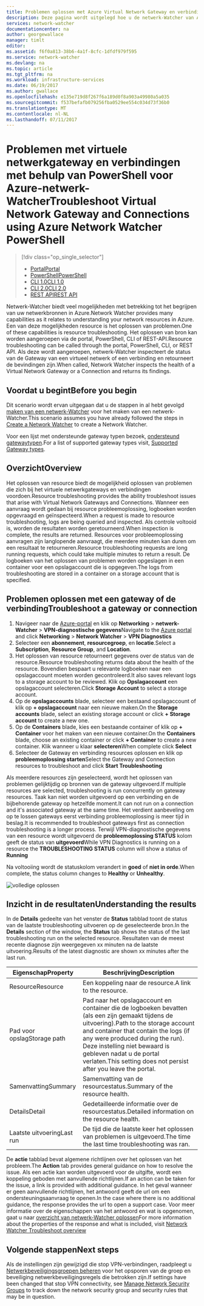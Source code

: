 ```yaml
---
title: Problemen oplossen met Azure Virtual Network Gateway en verbindingen - PowerShell | Microsoft Docs
description: Deze pagina wordt uitgelegd hoe u de netwerk-Watcher van Azure PowerShell-cmdlet oplossen
services: network-watcher
documentationcenter: na
author: georgewallace
manager: timlt
editor: 
ms.assetid: f6f0a813-38b6-4a1f-8cfc-1dfdf979f595
ms.service: network-watcher
ms.devlang: na
ms.topic: article
ms.tgt_pltfrm: na
ms.workload: infrastructure-services
ms.date: 06/19/2017
ms.author: gwallace
ms.openlocfilehash: e135e719d8f267f6a189d0f8a903a49980a5a035
ms.sourcegitcommit: f537befafb079256fba0529ee554c034d73f36b0
ms.translationtype: MT
ms.contentlocale: nl-NL
ms.lasthandoff: 07/11/2017
---
```

# <a name="troubleshoot-virtual-network-gateway-and-connections-using-azure-network-watcher-powershell"></a><span data-ttu-id="bc5ec-103">Problemen met virtuele netwerkgateway en verbindingen met behulp van PowerShell voor Azure-netwerk-Watcher</span><span class="sxs-lookup"><span data-stu-id="bc5ec-103">Troubleshoot Virtual Network Gateway and Connections using Azure Network Watcher PowerShell</span></span>

> [!div class="op_single_selector"]
> - [<span data-ttu-id="bc5ec-104">Portal</span><span class="sxs-lookup"><span data-stu-id="bc5ec-104">Portal</span></span>](network-watcher-troubleshoot-manage-portal.md)
> - [<span data-ttu-id="bc5ec-105">PowerShell</span><span class="sxs-lookup"><span data-stu-id="bc5ec-105">PowerShell</span></span>](network-watcher-troubleshoot-manage-powershell.md)
> - [<span data-ttu-id="bc5ec-106">CLI 1.0</span><span class="sxs-lookup"><span data-stu-id="bc5ec-106">CLI 1.0</span></span>](network-watcher-troubleshoot-manage-cli-nodejs.md)
> - [<span data-ttu-id="bc5ec-107">CLI 2.0</span><span class="sxs-lookup"><span data-stu-id="bc5ec-107">CLI 2.0</span></span>](network-watcher-troubleshoot-manage-cli.md)
> - [<span data-ttu-id="bc5ec-108">REST API</span><span class="sxs-lookup"><span data-stu-id="bc5ec-108">REST API</span></span>](network-watcher-troubleshoot-manage-rest.md)

<span data-ttu-id="bc5ec-109">Netwerk-Watcher biedt veel mogelijkheden met betrekking tot het begrijpen van uw netwerkbronnen in Azure.</span><span class="sxs-lookup"><span data-stu-id="bc5ec-109">Network Watcher provides many capabilities as it relates to understanding your network resources in Azure.</span></span> <span data-ttu-id="bc5ec-110">Een van deze mogelijkheden resource is het oplossen van problemen.</span><span class="sxs-lookup"><span data-stu-id="bc5ec-110">One of these capabilities is resource troubleshooting.</span></span> <span data-ttu-id="bc5ec-111">Het oplossen van bron kan worden aangeroepen via de portal, PowerShell, CLI of REST-API.</span><span class="sxs-lookup"><span data-stu-id="bc5ec-111">Resource troubleshooting can be called through the portal, PowerShell, CLI, or REST API.</span></span> <span data-ttu-id="bc5ec-112">Als deze wordt aangeroepen, netwerk-Watcher inspecteert de status van de Gateway van een virtueel netwerk of een verbinding en retourneert de bevindingen zijn.</span><span class="sxs-lookup"><span data-stu-id="bc5ec-112">When called, Network Watcher inspects the health of a Virtual Network Gateway or a Connection and returns its findings.</span></span>

## <a name="before-you-begin"></a><span data-ttu-id="bc5ec-113">Voordat u begint</span><span class="sxs-lookup"><span data-stu-id="bc5ec-113">Before you begin</span></span>

<span data-ttu-id="bc5ec-114">Dit scenario wordt ervan uitgegaan dat u de stappen in al hebt gevolgd [maken van een netwerk-Watcher](network-watcher-create.md) voor het maken van een netwerk-Watcher.</span><span class="sxs-lookup"><span data-stu-id="bc5ec-114">This scenario assumes you have already followed the steps in [Create a Network Watcher](network-watcher-create.md) to create a Network Watcher.</span></span>

<span data-ttu-id="bc5ec-115">Voor een lijst met ondersteunde gateway typen bezoek, [ondersteund gatewaytypen](network-watcher-troubleshoot-overview.md#supported-gateway-types).</span><span class="sxs-lookup"><span data-stu-id="bc5ec-115">For a list of supported gateway types visit, [Supported Gateway types](network-watcher-troubleshoot-overview.md#supported-gateway-types).</span></span>

## <a name="overview"></a><span data-ttu-id="bc5ec-116">Overzicht</span><span class="sxs-lookup"><span data-stu-id="bc5ec-116">Overview</span></span>

<span data-ttu-id="bc5ec-117">Het oplossen van resource biedt de mogelijkheid oplossen van problemen die zich bij het virtuele netwerkgateways en verbindingen voordoen.</span><span class="sxs-lookup"><span data-stu-id="bc5ec-117">Resource troubleshooting provides the ability troubleshoot issues that arise with Virtual Network Gateways and Connections.</span></span> <span data-ttu-id="bc5ec-118">Wanneer een aanvraag wordt gedaan bij resource probleemoplossing, logboeken worden opgevraagd en geïnspecteerd.</span><span class="sxs-lookup"><span data-stu-id="bc5ec-118">When a request is made to resource troubleshooting, logs are being queried and inspected.</span></span> <span data-ttu-id="bc5ec-119">Als controle voltooid is, worden de resultaten worden geretourneerd.</span><span class="sxs-lookup"><span data-stu-id="bc5ec-119">When inspection is complete, the results are returned.</span></span> <span data-ttu-id="bc5ec-120">Resources voor probleemoplossing aanvragen zijn langlopende aanvraagt, die meerdere minuten kan duren om een resultaat te retourneren.</span><span class="sxs-lookup"><span data-stu-id="bc5ec-120">Resource troubleshooting requests are long running requests, which could take multiple minutes to return a result.</span></span> <span data-ttu-id="bc5ec-121">De logboeken van het oplossen van problemen worden opgeslagen in een container voor een opslagaccount die is opgegeven.</span><span class="sxs-lookup"><span data-stu-id="bc5ec-121">The logs from troubleshooting are stored in a container on a storage account that is specified.</span></span>

## <a name="troubleshoot-a-gateway-or-connection"></a><span data-ttu-id="bc5ec-122">Problemen oplossen met een gateway of de verbinding</span><span class="sxs-lookup"><span data-stu-id="bc5ec-122">Troubleshoot a gateway or connection</span></span>

1. <span data-ttu-id="bc5ec-123">Navigeer naar de [Azure-portal](https://portal.azure.com) en klik op **Networking** > **netwerk-Watcher** > **VPN-diagnostische gegevens**</span><span class="sxs-lookup"><span data-stu-id="bc5ec-123">Navigate to the [Azure portal](https://portal.azure.com) and click **Networking** > **Network Watcher** > **VPN Diagnostics**</span></span>
2. <span data-ttu-id="bc5ec-124">Selecteer een **abonnement**, **resourcegroep**, en **locatie**.</span><span class="sxs-lookup"><span data-stu-id="bc5ec-124">Select a **Subscription**, **Resource Group**, and **Location**.</span></span>
3. <span data-ttu-id="bc5ec-125">Het oplossen van resource retourneert gegevens over de status van de resource.</span><span class="sxs-lookup"><span data-stu-id="bc5ec-125">Resource troubleshooting returns data about the health of the resource.</span></span> <span data-ttu-id="bc5ec-126">Bovendien bespaart u relevante logboeken naar een opslagaccount moeten worden gecontroleerd.</span><span class="sxs-lookup"><span data-stu-id="bc5ec-126">It also saves relevant logs to a storage account to be reviewed.</span></span> <span data-ttu-id="bc5ec-127">Klik op **Opslagaccount** een opslagaccount selecteren.</span><span class="sxs-lookup"><span data-stu-id="bc5ec-127">Click **Storage Account** to select a storage account.</span></span>
4. <span data-ttu-id="bc5ec-128">Op de **opslagaccounts** blade, selecteer een bestaand opslagaccount of klik op **+ opslagaccount** naar een nieuwe maken.</span><span class="sxs-lookup"><span data-stu-id="bc5ec-128">On the **Storage accounts** blade, select an existing storage account or click **+ Storage account** to create a new one.</span></span>
5. <span data-ttu-id="bc5ec-129">Op de **Containers** blade, kies een bestaande container of klik op **+ Container** voor het maken van een nieuwe container.</span><span class="sxs-lookup"><span data-stu-id="bc5ec-129">On the **Containers** blade, choose an existing container or click **+ Container** to create a new container.</span></span> <span data-ttu-id="bc5ec-130">Klik wanneer u klaar **selecteren**</span><span class="sxs-lookup"><span data-stu-id="bc5ec-130">When complete click **Select**</span></span>
6. <span data-ttu-id="bc5ec-131">Selecteer de Gateway en verbinding resources oplossen en klik op **probleemoplossing starten**</span><span class="sxs-lookup"><span data-stu-id="bc5ec-131">Select the Gateway and Connection resources to troubleshoot and click **Start Troubleshooting**</span></span>

<span data-ttu-id="bc5ec-132">Als meerdere resources zijn geselecteerd, wordt het oplossen van problemen gelijktijdig op bronnen van de gateway uitgevoerd.</span><span class="sxs-lookup"><span data-stu-id="bc5ec-132">If multiple resources are selected, troubleshooting is run concurrently on gateway resources.</span></span> <span data-ttu-id="bc5ec-133">Taak kan niet worden uitgevoerd op een verbinding en de bijbehorende gateway op hetzelfde moment.</span><span class="sxs-lookup"><span data-stu-id="bc5ec-133">It can not run on a connection and it's associated gateway at the same time.</span></span> <span data-ttu-id="bc5ec-134">Het verdient aanbeveling om op te lossen gateways eerst verbinding probleemoplossing is meer tijd in beslag.</span><span class="sxs-lookup"><span data-stu-id="bc5ec-134">It is recommended to troubleshoot gateways first as connection troubleshooting is a longer process.</span></span> <span data-ttu-id="bc5ec-135">Terwijl VPN-diagnostische gegevens van een resource wordt uitgevoerd de **probleemoplossing STATUS** kolom geeft de status van **uitgevoerd**</span><span class="sxs-lookup"><span data-stu-id="bc5ec-135">While VPN Diagnostics is running on a resource the **TROUBLESHOOTING STATUS** column will show a status of **Running**</span></span>

<span data-ttu-id="bc5ec-136">Na voltooiing wordt de statuskolom verandert in **goed** of **niet in orde**.</span><span class="sxs-lookup"><span data-stu-id="bc5ec-136">When complete, the status column changes to **Healthy** or **Unhealthy**.</span></span>

![volledige oplossen][2]

## <a name="understanding-the-results"></a><span data-ttu-id="bc5ec-138">Inzicht in de resultaten</span><span class="sxs-lookup"><span data-stu-id="bc5ec-138">Understanding the results</span></span>

<span data-ttu-id="bc5ec-139">In de **Details** gedeelte van het venster de **Status** tabblad toont de status van de laatste troubleshooting uitvoeren op de geselecteerde bron.</span><span class="sxs-lookup"><span data-stu-id="bc5ec-139">In the **Details** section of the window, the **Status** tab shows the status of the last troubleshooting run on the selected resource.</span></span> <span data-ttu-id="bc5ec-140">Resultaten van de meest recente diagnose zijn weergegeven xx minuten na de laatste uitvoering.</span><span class="sxs-lookup"><span data-stu-id="bc5ec-140">Results of the latest diagnostic are shown xx minutes after the last run.</span></span>

|<span data-ttu-id="bc5ec-141">Eigenschap</span><span class="sxs-lookup"><span data-stu-id="bc5ec-141">Property</span></span>  |<span data-ttu-id="bc5ec-142">Beschrijving</span><span class="sxs-lookup"><span data-stu-id="bc5ec-142">Description</span></span>  |
|---------|---------|
|<span data-ttu-id="bc5ec-143">Resource</span><span class="sxs-lookup"><span data-stu-id="bc5ec-143">Resource</span></span>     | <span data-ttu-id="bc5ec-144">Een koppeling naar de resource.</span><span class="sxs-lookup"><span data-stu-id="bc5ec-144">A link to the resource.</span></span>        |
|<span data-ttu-id="bc5ec-145">Pad voor opslag</span><span class="sxs-lookup"><span data-stu-id="bc5ec-145">Storage path</span></span>     |  <span data-ttu-id="bc5ec-146">Pad naar het opslagaccount en container die de logboeken bevatten (als een zijn gemaakt tijdens de uitvoering).</span><span class="sxs-lookup"><span data-stu-id="bc5ec-146">Path to the storage account and container that contain the logs (if any were produced during the run).</span></span> <span data-ttu-id="bc5ec-147">Deze instelling niet bewaard is gebleven nadat u de portal verlaten.</span><span class="sxs-lookup"><span data-stu-id="bc5ec-147">This setting does not persist after you leave the portal.</span></span>        |
|<span data-ttu-id="bc5ec-148">Samenvatting</span><span class="sxs-lookup"><span data-stu-id="bc5ec-148">Summary</span></span>     | <span data-ttu-id="bc5ec-149">Samenvatting van de resourcestatus.</span><span class="sxs-lookup"><span data-stu-id="bc5ec-149">Summary of the resource health.</span></span>        |
|<span data-ttu-id="bc5ec-150">Details</span><span class="sxs-lookup"><span data-stu-id="bc5ec-150">Detail</span></span>     | <span data-ttu-id="bc5ec-151">Gedetailleerde informatie over de resourcestatus.</span><span class="sxs-lookup"><span data-stu-id="bc5ec-151">Detailed information on the resource health.</span></span>        |
|<span data-ttu-id="bc5ec-152">Laatste uitvoering</span><span class="sxs-lookup"><span data-stu-id="bc5ec-152">Last run</span></span>     | <span data-ttu-id="bc5ec-153">De tijd die de laatste keer het oplossen van problemen is uitgevoerd.</span><span class="sxs-lookup"><span data-stu-id="bc5ec-153">The time the last time troubleshooting was ran.</span></span>        |


<span data-ttu-id="bc5ec-154">De **actie** tabblad bevat algemene richtlijnen over het oplossen van het probleem.</span><span class="sxs-lookup"><span data-stu-id="bc5ec-154">The **Action** tab provides general guidance on how to resolve the issue.</span></span> <span data-ttu-id="bc5ec-155">Als een actie kan worden uitgevoerd voor de uitgifte, wordt een koppeling geboden met aanvullende richtlijnen.</span><span class="sxs-lookup"><span data-stu-id="bc5ec-155">If an action can be taken for the issue, a link is provided with additional guidance.</span></span> <span data-ttu-id="bc5ec-156">In het geval wanneer er geen aanvullende richtlijnen, het antwoord geeft de url om een ondersteuningsaanvraag te openen.</span><span class="sxs-lookup"><span data-stu-id="bc5ec-156">In the case where there is no additional guidance, the response provides the url to open a support case.</span></span>  <span data-ttu-id="bc5ec-157">Voor meer informatie over de eigenschappen van het antwoord en wat is opgenomen, gaat u naar [overzicht van netwerk-Watcher oplossen](network-watcher-troubleshoot-overview.md)</span><span class="sxs-lookup"><span data-stu-id="bc5ec-157">For more information about the properties of the response and what is included, visit [Network Watcher Troubleshoot overview](network-watcher-troubleshoot-overview.md)</span></span>


## <a name="next-steps"></a><span data-ttu-id="bc5ec-158">Volgende stappen</span><span class="sxs-lookup"><span data-stu-id="bc5ec-158">Next steps</span></span>

<span data-ttu-id="bc5ec-159">Als de instellingen zijn gewijzigd die stop VPN-verbindingen, raadpleegt u [Netwerkbeveiligingsgroepen beheren](../virtual-network/virtual-network-manage-nsg-arm-portal.md) voor het opsporen van de groep en beveiliging netwerkbeveiligingsregels die betrokken zijn.</span><span class="sxs-lookup"><span data-stu-id="bc5ec-159">If settings have been changed that stop VPN connectivity, see [Manage Network Security Groups](../virtual-network/virtual-network-manage-nsg-arm-portal.md) to track down the network security group and security rules that may be in question.</span></span>


[2]: ./media/network-watcher-troubleshoot-manage-portal/2.png
